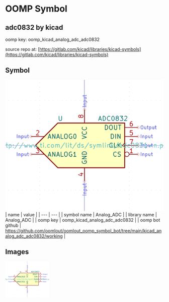 # OOMP Symbol  
## adc0832  by kicad  
  
oomp key: oomp_kicad_analog_adc_adc0832  
  
source repo at: [https://gitlab.com/kicad/libraries/kicad-symbols](https://gitlab.com/kicad/libraries/kicad-symbols)  
## Symbol  
  
[![working.png](working_600.png)](working.png)  
| name | value | 
| --- | --- | 
| symbol name | Analog_ADC | 
| library name | Analog_ADC | 
| oomp key | oomp_kicad_analog_adc_adc0832 | 
| oomp bot github | https://github.com/oomlout/oomlout_oomp_symbol_bot/tree/main/kicad_analog_adc_adc0832/working | 
## Images  
  
[![working.png](working_140.png)](working.png)  
